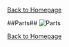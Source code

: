 
[Back to Homepage](https://github.com/andreagavazzi/Curiosity)

##Parts##
<img src="https://github.com/andreagavazzi/Curiosity/blob/main/images/design/parts.jpg" alt="Parts"/>

[Back to Homepage](https://github.com/andreagavazzi/Curiosity)
